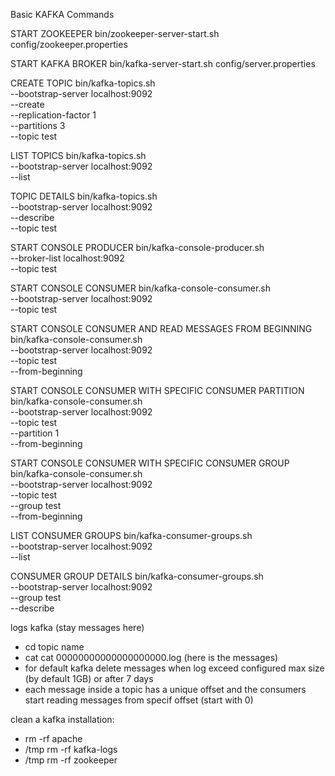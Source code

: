 Basic KAFKA Commands

START ZOOKEEPER
bin/zookeeper-server-start.sh config/zookeeper.properties

START KAFKA BROKER
bin/kafka-server-start.sh config/server.properties

CREATE TOPIC
bin/kafka-topics.sh \
--bootstrap-server localhost:9092 \
--create \
--replication-factor 1 \
--partitions 3 \
--topic test

LIST TOPICS
bin/kafka-topics.sh \
--bootstrap-server localhost:9092 \
--list

TOPIC DETAILS
bin/kafka-topics.sh \
--bootstrap-server localhost:9092 \
--describe \
--topic test

START CONSOLE PRODUCER
bin/kafka-console-producer.sh \
--broker-list localhost:9092 \
--topic test

START CONSOLE CONSUMER
bin/kafka-console-consumer.sh \
--bootstrap-server localhost:9092 \
--topic test

START CONSOLE CONSUMER AND READ MESSAGES FROM BEGINNING
bin/kafka-console-consumer.sh \
--bootstrap-server localhost:9092 \
--topic test \
--from-beginning

START CONSOLE CONSUMER WITH SPECIFIC CONSUMER PARTITION
bin/kafka-console-consumer.sh \
--bootstrap-server localhost:9092 \
--topic test \
--partition 1 \
--from-beginning

START CONSOLE CONSUMER WITH SPECIFIC CONSUMER GROUP
bin/kafka-console-consumer.sh \
--bootstrap-server localhost:9092 \
--topic test \
--group test \
--from-beginning

LIST CONSUMER GROUPS
bin/kafka-consumer-groups.sh \
--bootstrap-server localhost:9092 \
--list

CONSUMER GROUP DETAILS
bin/kafka-consumer-groups.sh \
--bootstrap-server localhost:9092 \
--group test \
--describe

logs kafka (stay messages here)
- cd topic name
- cat cat 00000000000000000000.log (here is the messages)
- for default kafka delete messages when log exceed configured max size (by default 1GB) or after 7 days
- each message inside a topic has a unique offset and the consumers start reading messages from specif offset (start with 0)

clean a kafka installation:
- rm -rf apache
- /tmp rm -rf kafka-logs
- /tmp rm -rf zookeeper
